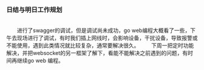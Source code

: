 &emsp;&emsp;&emsp;&emsp;&emsp;&emsp;&emsp;&emsp;&emsp;&emsp;&emsp;&emsp;<h3>日结与明日工作规划</h3>
<br/>
&emsp;&emsp;进行了swagger的调试，但是调试尚未成功，go web编程大概看了一些，下午去现场进行了调试，有时我们插上网线时，会影响设备，干扰设备，导致报警或不能使用，遇到此类情况就比较复杂，通常要解决很久。
&emsp;&emsp;下周一把定时功能解决，并把websocket的另一框架了解下，看能不能解决之前遇到的问题，有时间再继续go web 编程。